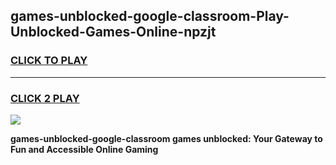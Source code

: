 
## games-unblocked-google-classroom-Play-Unblocked-Games-Online-npzjt
<h3>
<a href="https://premium76.site?title=games-unblocked-google-classroom&ref=25A">CLICK TO PLAY</a></h3>
<hr>

<h3>
<a href="https://premium76.site?title=games-unblocked-google-classroom&ref=25A">CLICK 2 PLAY</a>
  
</h3>

<a href="https://premium76.site?title=games-unblocked-google-classroom&ref=25A"><img src="https://clearcache.store/games.png"></a>


**games-unblocked-google-classroom games unblocked: Your Gateway to Fun and Accessible Online Gaming**
